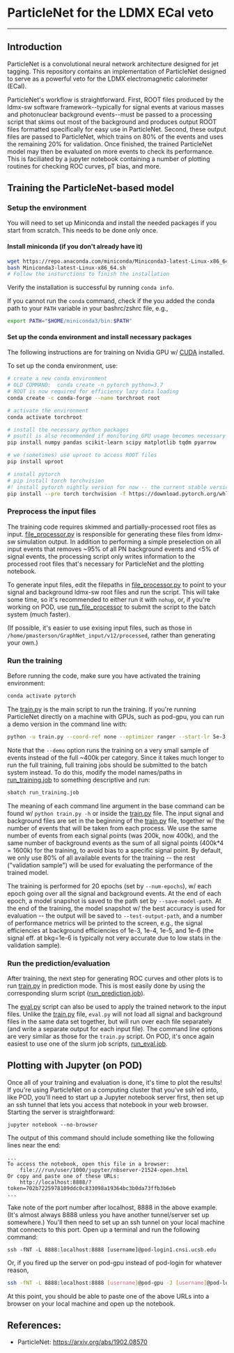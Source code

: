 # ParticleNet for the LDMX ECal veto
------

## Introduction

ParticleNet is a convolutional neural network architecture designed for jet tagging.  This repository contains an implementation of ParticleNet designed to serve as a powerful veto for the LDMX electromagnetic calorimeter (ECal).

ParticleNet's workflow is straightforward.  First, ROOT files produced by the ldmx-sw software framework--typically for signal events at various masses and photonuclear background events--must be passed to a processing script that skims out most of the background and produces output ROOT files formatted specifically for easy use in ParticleNet.  Second, these output files are passed to ParticleNet, which trains on 80% of the events and uses the remaining 20% for validation.  Once finished, the trained ParticleNet model may then be evaluated on more events to check its performance.  This is faciliated by a jupyter notebook containing a number of plotting routines for checking ROC curves, pT bias, and more.

## Training the ParticleNet-based model

### Setup the environment

You will need to set up Miniconda and install the needed packages if you start from scratch. This needs to be done only once.

#### Install miniconda (if you don't already have it)

```bash
wget https://repo.anaconda.com/miniconda/Miniconda3-latest-Linux-x86_64.sh
bash Miniconda3-latest-Linux-x86_64.sh
# Follow the insturctions to finish the installation
```

Verify the installation is successful by running `conda info`.

If you cannot run the `conda` command, check if the you added the conda path to your `PATH` variable in your bashrc/zshrc file, e.g., 

```bash
export PATH="$HOME/miniconda3/bin:$PATH"
```

#### Set up the conda environment and install necessary packages

The following instructions are for training on Nvidia GPU w/ [CUDA](https://developer.nvidia.com/cuda-downloads) installed.

To set up the conda environment, use:

```bash
# create a new conda environment
# OLD COMMAND:  conda create -n pytorch python=3.7
# ROOT is now required for efficiency lazy data loading
conda create -c conda-forge --name torchroot root

# activate the environment
conda activate torchroot

# install the necessary python packages
# psutil is also recommended if monitoring GPU usage becomes necessary
pip install numpy pandas scikit-learn scipy matplotlib tqdm pyarrow

# we (sometimes) use uproot to access ROOT files
pip install uproot

# install pytorch
# pip install torch torchvision
#! install pytorch nightly version for now -- the current stable version (1.4.0) has a bug
pip install --pre torch torchvision -f https://download.pytorch.org/whl/nightly/cu101/torch_nightly.html

```

### Preprocess the input files

The training code requires skimmed and partially-processed root files as input.  [file\_processor.py](file_processor.py) is responsible for generating these files from ldmx-sw simulation output.  In addition to performing a simple preselection on all input events that removes ~95% of all PN background events and <5% of signal events, the processing script only writes information to the processed root files that's necessary for ParticleNet and the plotting notebook.

To generate input files, edit the filepaths in [file\_processor.py](file_processor.py) to point to your signal and background ldmx-sw root files and run the script.  This will take some time, so it's recommended to either run it with `nohup`, or, if you're working on POD, use [run\_file\_processor](run_file_processor.py) to submit the script to the batch system (much faster).

(If possible, it's easier to use exising input files, such as those in `/home/pmasterson/GraphNet_input/v12/processed`, rather than generating your own.)


### Run the training

Before running the code, make sure you have activated the training environment:

```bash
conda activate pytorch
```

The [train.py](train.py) is the main script to run the training. If you're running ParticleNet directly on a machine with GPUs, such as pod-gpu, you can run a demo version in the command line with:

```bash
python -u train.py --coord-ref none --optimizer ranger --start-lr 5e-3 --focal-loss-gamma 2 --network particle-net-lite --batch-size 128 --save-model-path models/ecal_coord-ref-none_particlenet-lite_focal2_ranger_lr5e-3/model --test-output-path test-output/ecal_coord-ref-none_particlenet-lite_focal2_ranger_lr5e-3/output --num-epochs 20 --num-workers 16 --device 'cuda:0' --demo | tee ecal_coord-ref-none_particlenet-lite_focal2_ranger_lr5e-3.log
```

Note that the `--demo` option runs the training on a very small sample of events instead of the full ~400k per category.  Since it takes much longer to run the full training, full training jobs should be submitted to the batch system instead.  To do this, modify the model names/paths in [run\_training.job](run_training.job) to something descriptive and run:

```bash
sbatch run_training.job
```

The meaning of each command line argument in the base command can be found w/ `python train.py -h` or inside the [train.py](train.py) file. The input signal and background files are set in the beginning of the [train.py](train.py) file, together w/ the number of events that will be taken from each process. We use the same number of events from each signal points (was 200k, now 400k), and the same number of background events as the sum of all signal points (400k\*4 = 1600k) for the training, to avoid bias to a specific signal point. By default, we only use 80% of all available events for the training -- the rest ("validation sample") will be used for evaluating the performance of the trained model. 

The training is performed for 20 epochs (set by `--num-epochs`), w/ each epoch going over all the signal and background events. At the end of each epoch, a model snapshot is saved to the path set by `--save-model-path`. At the end of the training, the model snapshot w/ the best accuracy is used for evaluation -- the output will be saved to `--test-output-path`, and a number of performance metrics will be printed to the screen, e.g., the signal efficiencies at background efficiencies of 1e-3, 1e-4, 1e-5, and 1e-6 (the signal eff. at bkg=1e-6 is typically not very accurate due to low stats in the validation sample).


### Run the prediction/evaluation

After training, the next step for generating ROC curves and other plots is to run [train.py](train.py) in prediction mode.  This is most easily done by using the corresponding slurm script ([run\_prediction.job](run_prediction.job)).

The [eval.py](eval.py) script can also be used to apply the trained network to the input files. Unlike the [train.py](train.py) file, `eval.py` will not load all signal and background files in the same data set together, but will run over each file separately (and write a separate output for each input file). The command line options are very similar as those for the `train.py` script.  On POD, it's once again easiest to use one of the slurm job scripts, [run\_eval.job](run_eval.py).

## Plotting with Jupyter (on POD)

Once all of your training and evaluation is done, it's time to plot the results!  If you're using ParticleNet on a computing cluster that you've ssh'ed into, like POD, you'll need to start up a Jupyter notebook server first, then set up an ssh tunnel that lets you access that notebook in your web browser.  Starting the server is straightforward:

```jupyter notebook --no-browser```

The output of this command should include something like the following lines near the end:

```
...
To access the notebook, open this file in a browser:
    file:///run/user/1000/jupyter/nbserver-21524-open.html
Or copy and paste one of these URLs:
    http://localhost:8888/?token=702b7225978109ddc0c833098a19364bc3b0da73ffb3b6eb
...
```

Take note of the port number after localhost, 8888 in the above example.  (It's almost always 8888 unless you have another tunnel/server set up somewhere.)  You'll then need to set up an ssh tunnel on your local machine that connects to this port.  Open up a terminal and run the following command:

```
ssh -fNT -L 8888:localhost:8888 [username]@pod-login1.cnsi.ucsb.edu
```

Or, if you fired up the server on pod-gpu instead of pod-login for whatever reason,

```bash
ssh -fNT -L 8888:localhost:8888 [username]@pod-gpu -J [username]@pod-login1.cnsi.ucsb.edu
```

At this point, you should be able to paste one of the above URLs into a browser on your local machine and open up the notebook.


## References: 
  - ParticleNet: https://arxiv.org/abs/1902.08570
